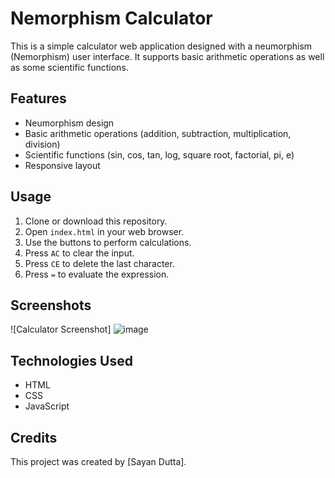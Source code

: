 # Nemorphism Calculator

This is a simple calculator web application designed with a neumorphism (Nemorphism) user interface. It supports basic arithmetic operations as well as some scientific functions.

## Features

- Neumorphism design
- Basic arithmetic operations (addition, subtraction, multiplication, division)
- Scientific functions (sin, cos, tan, log, square root, factorial, pi, e)
- Responsive layout

## Usage
1. Clone or download this repository.
2. Open `index.html` in your web browser.
3. Use the buttons to perform calculations.
4. Press `AC` to clear the input.
5. Press `CE` to delete the last character.
6. Press `=` to evaluate the expression.

## Screenshots

![Calculator Screenshot]
![image](https://github.com/sayan7586/CalcGenius/assets/94905513/02766512-9d11-4c5c-a4fb-e6870fbc781a)

## Technologies Used

- HTML
- CSS
- JavaScript

## Credits

This project was created by [Sayan Dutta].
